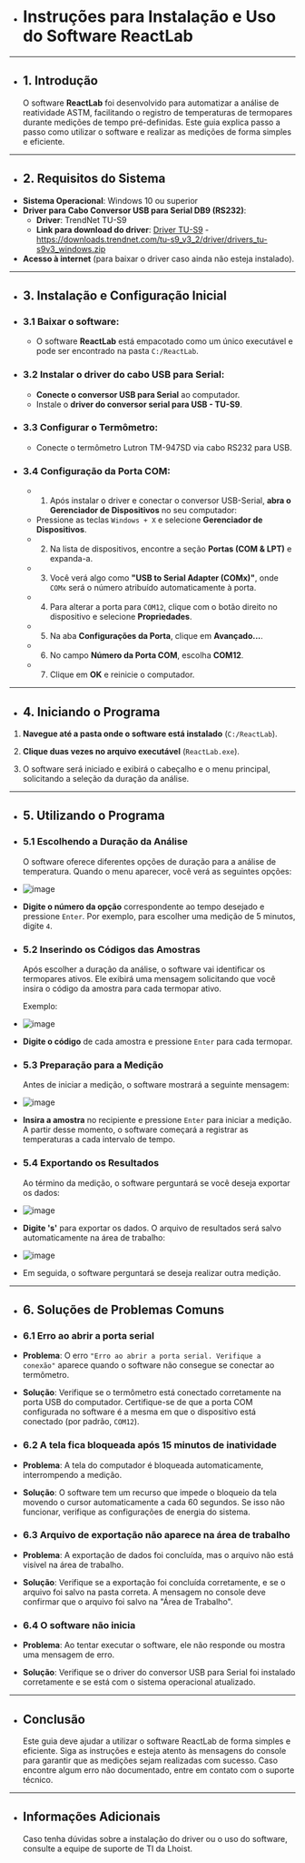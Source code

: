 - # **Instruções para Instalação e Uso do Software ReactLab**

---
- ## 1. **Introdução** 
  O software **ReactLab** foi desenvolvido para automatizar a análise de reatividade ASTM, facilitando o registro de temperaturas de termopares durante medições de tempo pré-definidas. Este guia explica passo a passo como utilizar o software e realizar as medições de forma simples e eficiente.  
  
---
- ## 2. **Requisitos do Sistema**
- **Sistema Operacional**: Windows 10 ou superior
- **Driver para Cabo Conversor USB para Serial DB9 (RS232)**:
	- **Driver**: TrendNet TU-S9
	- **Link para download do driver**: [Driver TU-S9](https://downloads.trendnet.com/tu-s9_v3_2/driver/drivers_tu-s9v3_windows.zip) - https://downloads.trendnet.com/tu-s9_v3_2/driver/drivers_tu-s9v3_windows.zip
- **Acesso à internet** (para baixar o driver caso ainda não esteja instalado).
  
---
- ## 3. **Instalação e Configuração Inicial**
- ### 3.1 **Baixar o software**:
	- O software **ReactLab** está empacotado como um único executável e pode ser encontrado na pasta `C:/ReactLab`.
- ### 3.2 **Instalar o driver do cabo USB para Serial**:
	- **Conecte o conversor USB para Serial** ao computador.
	- Instale o **driver do conversor serial para USB -  TU-S9**.
- ### 3.3 **Configurar o Termômetro**:
	- Conecte o termômetro Lutron TM-947SD via cabo RS232 para USB.
- ### 3.4 **Configuração da Porta COM**:
	- 1. Após instalar o driver e conectar o conversor USB-Serial, **abra o Gerenciador de Dispositivos** no seu computador:
	- Pressione as teclas `Windows + X` e selecione **Gerenciador de Dispositivos**.
	- 2. Na lista de dispositivos, encontre a seção **Portas (COM & LPT)** e expanda-a.
	- 3. Você verá algo como **"USB to Serial Adapter (COMx)"**, onde `COMx` será o número atribuído automaticamente à porta.
	- 4. Para alterar a porta para `COM12`, clique com o botão direito no dispositivo e selecione **Propriedades**.
	- 5. Na aba **Configurações da Porta**, clique em **Avançado...**.
	- 6. No campo **Número da Porta COM**, escolha **COM12**.
	- 7. Clique em **OK** e reinicie o computador.
	    
---
- ## 4. **Iniciando o Programa** 

 1. **Navegue até a pasta onde o software está instalado** (`C:/ReactLab`).
	
 2. **Clique duas vezes no arquivo executável** (`ReactLab.exe`).
	
 3. O software será iniciado e exibirá o cabeçalho e o menu principal, solicitando a seleção da duração da análise.

---
- ## 5. **Utilizando o Programa**

- ### 5.1 **Escolhendo a Duração da Análise** 
  O software oferece diferentes opções de duração para a análise de temperatura. Quando o menu aparecer, você verá as seguintes opções:  
- ![image](https://github.com/user-attachments/assets/af503f5b-6af4-4c5d-b257-435419a64d5d)

- **Digite o número da opção** correspondente ao tempo desejado e pressione `Enter`. Por exemplo, para escolher uma medição de 5 minutos, digite `4`.

- ### 5.2 **Inserindo os Códigos das Amostras**
  Após escolher a duração da análise, o software vai identificar os termopares ativos. Ele exibirá uma mensagem solicitando que você insira o código da amostra para cada termopar ativo.  
  
  Exemplo:  
- 	![image](https://github.com/user-attachments/assets/fba4b58d-dd9d-4c56-92b2-af204ee2c8b2)

- **Digite o código** de cada amostra e pressione `Enter` para cada termopar.

- ### 5.3 **Preparação para a Medição** 
  Antes de iniciar a medição, o software mostrará a seguinte mensagem:  
  
- 	![image](https://github.com/user-attachments/assets/4f0cc121-94c8-4cae-a631-0212a9a896dd)

  
- **Insira a amostra** no recipiente e pressione `Enter` para iniciar a medição. A partir desse momento, o software começará a registrar as temperaturas a cada intervalo de tempo.

- ### 5.4 **Exportando os Resultados** 
  Ao término da medição, o software perguntará se você deseja exportar os dados:  

- ![image](https://github.com/user-attachments/assets/06bc214e-f716-4b48-9968-add3bb95fa5f)


- **Digite 's'** para exportar os dados. O arquivo de resultados será salvo automaticamente na área de trabalho:

- ![image](https://github.com/user-attachments/assets/09fba2a0-a45d-4883-bed1-d6c6cc17052d)


- Em seguida, o software perguntará se deseja realizar outra medição.
  
---
- ## 6. **Soluções de Problemas Comuns**

- ### 6.1 **Erro ao abrir a porta serial**
- **Problema**: O erro `"Erro ao abrir a porta serial. Verifique a conexão"` aparece quando o software não consegue se conectar ao termômetro.
- **Solução**: Verifique se o termômetro está conectado corretamente na porta USB do computador. Certifique-se de que a porta COM configurada no software é a mesma em que o dispositivo está conectado (por padrão, `COM12`).

- ### 6.2 **A tela fica bloqueada após 15 minutos de inatividade**
- **Problema**: A tela do computador é bloqueada automaticamente, interrompendo a medição.
- **Solução**: O software tem um recurso que impede o bloqueio da tela movendo o cursor automaticamente a cada 60 segundos. Se isso não funcionar, verifique as configurações de energia do sistema.

- ### 6.3 **Arquivo de exportação não aparece na área de trabalho**
- **Problema**: A exportação de dados foi concluída, mas o arquivo não está visível na área de trabalho.
- **Solução**: Verifique se a exportação foi concluída corretamente, e se o arquivo foi salvo na pasta correta. A mensagem no console deve confirmar que o arquivo foi salvo na "Área de Trabalho".

- ### 6.4 **O software não inicia**
- **Problema**: Ao tentar executar o software, ele não responde ou mostra uma mensagem de erro.
- **Solução**: Verifique se o driver do conversor USB para Serial foi instalado corretamente e se está com o sistema operacional atualizado.
  
---
- ## **Conclusão**
  Este guia deve ajudar a utilizar o software ReactLab de forma simples e eficiente. Siga as instruções e esteja atento às mensagens do console para garantir que as medições sejam realizadas com sucesso. Caso encontre algum erro não documentado, entre em contato com o suporte técnico.  
  
---
- ## **Informações Adicionais**
  Caso tenha dúvidas sobre a instalação do driver ou o uso do software, consulte a equipe de suporte de TI da Lhoist.
